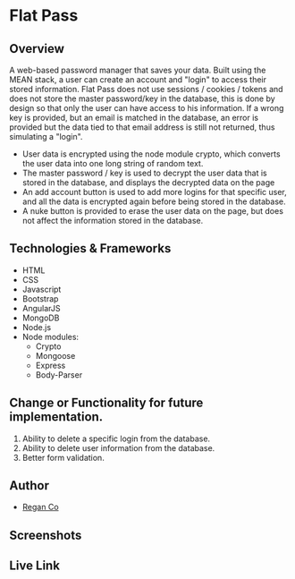 # Flat Pass

## Overview

A web-based password manager that saves your data. Built using the MEAN stack, a user can create an account and "login" to access their stored information. Flat Pass does not use sessions / cookies / tokens and does not store the master password/key in the database, this is done by design so that only the user can have access to his information. If a wrong key is provided, but an email is matched in the database, an error is provided but the data tied to that email address is still not returned, thus simulating a "login".

* User data is encrypted using the node module crypto, which converts the user data into one long string of random text.
* The master password / key is used to decrypt the user data that is stored in the database, and displays the decrypted data on the page
* An add account button is used to add more logins for that specific user, and all the data is encrypted again before being stored in the database.
* A nuke button is provided to erase the user data on the page, but does not affect the information stored in the database.

## Technologies & Frameworks

* HTML
* CSS
* Javascript
* Bootstrap
* AngularJS
* MongoDB
* Node.js
* Node modules:
  * Crypto
  * Mongoose
  * Express
  * Body-Parser

## Change or Functionality for future implementation.
1. Ability to delete a specific login from the database.
2. Ability to delete user information from the database.
3. Better form validation.

## Author

* [Regan Co](https://github.com/rrgn)

## Screenshots

## Live Link
